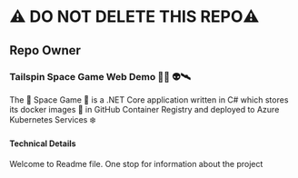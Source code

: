 # ⚠️ DO NOT DELETE THIS REPO⚠️

## Repo Owner


### Tailspin Space Game Web Demo  🚀👾 👽🛰

The 🤖 Space Game 🚀 is a .NET Core application written in C# which stores its docker images 🐳 in GitHub Container Registry and deployed to Azure Kubernetes Services ❄️

#### Technical Details

Welcome to Readme file. One stop for information about the project